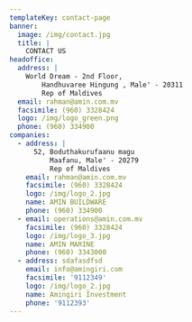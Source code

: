 ```yaml
---
templateKey: contact-page
banner:
  image: /img/contact.jpg
  title: |
    CONTACT US
headoffice:
  address: |
    World Dream - 2nd Floor,
        Handhuvaree Hingung , Male' - 20311
        Rep of Maldives
  email: rahman@amin.com.mv
  facsimile: (960) 3328424
  logo: /img/logo_green.png
  phone: (960) 334900
companies:
  - address: |
      52, Boduthakurufaanu magu
          Maafanu, Male' - 20279
          Rep of Maldives
    email: rahman@amin.com.mv
    facsimile: (960) 3328424
    logo: /img/logo_2.jpg
    name: AMIN BUILDWARE
    phone: (960) 334900
  - email: operations@amin.com.mv
    facsimile: (960) 3328424
    logo: /img/logo_3.jpg
    name: AMIN MARINE
    phone: (960) 3343000
  - address: sdafasdfsd
    email: info@amingiri.com
    facsimile: '9112349'
    logo: /img/logo_2.jpg
    name: Amingiri Investment
    phone: '9112393'
---
```


